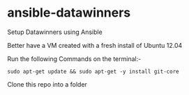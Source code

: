 ansible-datawinners
===================

Setup Datawinners using Ansible

Better have a VM created with a fresh install of Ubuntu 12.04

Run the following Commands on the terminal:-

    sudo apt-get update && sudo apt-get -y install git-core
    
Clone this repo into a folder

